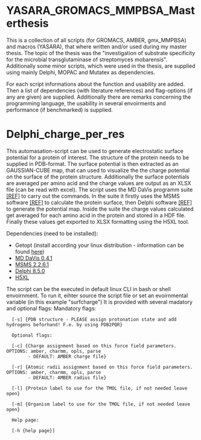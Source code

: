 # YASARA_GROMACS_MMPBSA_Masterthesis
 This is a collection of all scripts (for GROMACS, AMBER, gmx_MMPBSA) and macros (YASARA), that where written and/or used during my master thesis.
 The topic of the thesis was the  "investigation of substrate specificity for the microbial transglutaminase of streptomyces mobarensis".  
 Additionally some minor scripts, which were used in the thesis, are supplied using mainly Delphi, MOPAC and Mutatex as dependencies.

 For each script informations about the function and usability are added. Then a list of dependencies (with literature references) and flag-options (if any are given) are supplied. Additionally there are remarks concerning the programming language, the usability in several envoirments and performance (if benchmarked) is supplied. 
 
   # Delphi_charge_per_res
 This automasation-script can be used to generate electrostatic surface potential for a protein of interest. The structure of the protein needs to be supplied in PDB-format.
 The surface potential is then extracted as an GAUSSIAN-CUBE map, that can used to visualize the the charge potential on the surface of the protein structure. Additionally the surface potentials are averaged per amino acid and the charge values are output as an XLSX file (can be read with excel).
 The script uses the MD DaVis programm suite [[REF]](https://academic.oup.com/bioinformatics/article/38/12/3299/6582559?login=true) to carry out the commands. In the suite it firstly uses the MSMS software [[REF]](https://pubmed.ncbi.nlm.nih.gov/8906967/) to calculate the protein surface, then Delphi software [[REF]](https://bmcbiophys.biomedcentral.com/articles/10.1186/2046-1682-5-9) to generate the potential map. Inside the suite the charge values calculated get averaged for each amino acid in the protein and stored in a HDF file. Finally these values get exported to XLSX formatting using the H5XL tool.

 Dependencies (need to be installed):

   - Getopt (install according your linux distribution - information can be found [here](https://www.thegeekdiary.com/getopt-command-not-found/))
   - [MD DaVis 0.4.1](https://github.com/djmaity/md-davis)
   - [MSMS 2.2.6.1](https://ccsb.scripps.edu/msms/)
   - [Delphi 8.5.0](http://honig.c2b2.columbia.edu/delphi)
   - [H5XL](https://github.com/echlebek/h5xl)
      
The script can be the executed in default linux CLI in bash or shell envoirnment. To run it, eihter source the script file or set an evoirnmental variable (in this example "surfcharge") It is provided with several madatory and optional flags:
            Mandatory flags:

      [-s] {PDB structure - PLEASE assign protonation state and add hydrogens beforhand! F.e. by using PDB2PQR}

      Optional flags:

      [-c] {Charge assignment based on this force field parameters. OPTIONS: amber, charmm, opls, parse
            - DEFAULT: AMBER charge file}

      [-r] {Atomic radii assignment based on this force field parameters. OPTIONS: amber, charmm, opls, parse
            - DEFAULT: AMBER radius file}

      [-l] {Protein label to use for the TMOL file, if not needed leave open}

      [-m] {Organism label to use for the TMOL file, if not needed leave open}

      Help page:

      [-h {help page}]